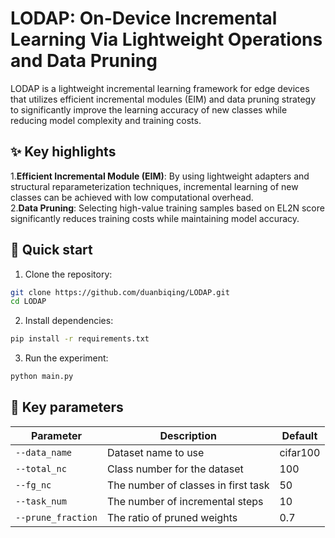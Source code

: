# LODAP: On-Device Incremental Learning Via Lightweight Operations and Data Pruning
LODAP is a lightweight incremental learning framework for edge devices that utilizes efficient incremental modules (EIM) and data pruning strategy to significantly improve the learning accuracy of new classes while reducing model complexity and training costs.
## ✨ Key highlights
1.**​Efficient Incremental Module (EIM)​**​: By using lightweight adapters and structural reparameterization techniques, incremental learning of new classes can be achieved with low computational overhead.\
2.​**​Data Pruning​**: Selecting high-value training samples based on EL2N score significantly reduces training costs while maintaining model accuracy.
## 🚀 Quick start
1. Clone the repository:
```bash
git clone https://github.com/duanbiqing/LODAP.git
cd LODAP
```
2. Install dependencies:
```bash
pip install -r requirements.txt
```
3. Run the experiment:
```bash
python main.py
```
## 🔧 Key parameters

| Parameter          | Description                           | Default         |
|--------------------|---------------------------------------|-----------------|
| `--data_name`      | Dataset name to use                   | cifar100      |
| `--total_nc`       | Class number for the dataset          | 100             |
| `--fg_nc`          | The number of classes in first task   | 50              |
| `--task_num`       | The number of incremental steps       | 10              |
| `--prune_fraction` | The ratio of pruned weights           | 0.7             |





